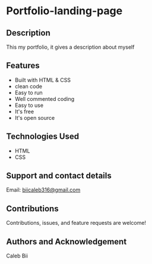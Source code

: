 # Portfolio-landing-page

## Description
This my portfolio, it gives a description about myself

## Features
* Built with HTML & CSS
* clean code
* Easy to run
* Well commented coding
* Easy to use
* It's free
* It's open source

## Technologies Used
* HTML
* CSS

## Support and contact details
Email: biicaleb316@gmail.com
## Contributions
Contributions, issues, and feature requests are welcome!
## Authors and Acknowledgement
Caleb Bii
